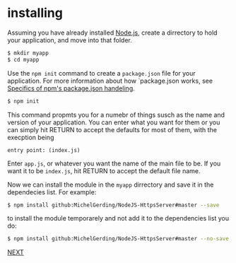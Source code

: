# installing

Assuming you have already installed [Node.js](https://nodejs.org), create a dirrectory to hold your application, and move into that folder.

```bash
$ mkdir myapp
$ cd myapp
```

Use the `npm init` command to create a `package.json` file for your application. For more information about how `package.json    works, see [Specifics of npm's package.json handeling](https://docs.npmjs.com/cli/v6/configuring-npm/package-json).

```bash
$ npm init
```

This command propmts you for a numebr of things susch as the name and version of your application. You can enter what you want for them or you can simply hit RETURN to accept the defaults for most of them, with the execption being

```text
entry point: (index.js)
```

Enter `app.js`, or whatever you want the name of the main file to be. If you want it to be `index.js`, hit RETURN to accept the default file name.

Now we can install the module in the `myapp` dirrectory and save it in the dependecies list. For example:

```bash
$ npm install github:MichelGerding/NodeJS-HttpsServer#master --save
```

to install the module temporarely and not add it to the dependencies list you do:

```bash
$ npm install github:MichelGerding/NodeJS-HttpsServer#master --no-save
```

[NEXT](./helloWorld.md)
